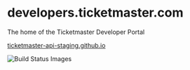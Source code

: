 # developers.ticketmaster.com

The home of the Ticketmaster Developer Portal

[ticketmaster-api-staging.github.io](ticketmaster-api-staging.github.io)


![Build Status Images]("https://travis-ci.org/ticketmaster-api-staging/ticketmaster-api-staging.github.io.svg")